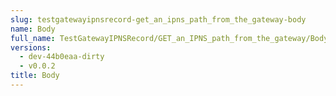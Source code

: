 ```yaml
---
slug: testgatewayipnsrecord-get_an_ipns_path_from_the_gateway-body
name: Body
full_name: TestGatewayIPNSRecord/GET_an_IPNS_path_from_the_gateway/Body
versions:
  - dev-44b0eaa-dirty
  - v0.0.2
title: Body
---
```



